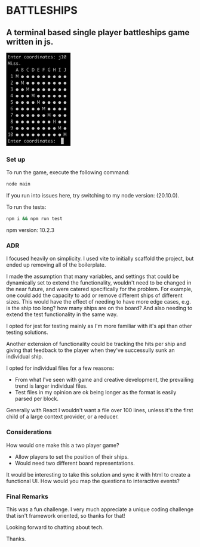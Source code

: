 # BATTLESHIPS

## A terminal based single player battleships game written in js.

<img src='./gameplay.png' style="height: 250px" />

### Set up

To run the game, execute the following command:

```bash
node main
```

If you run into issues here, try switching to my node version: (20.10.0).

To run the tests:

```bash
npm i && npm run test
```

npm version: 10.2.3

### ADR

I focused heavily on simplicity.
I used vite to initially scaffold the project, but ended up removing all of the boilerplate.

I made the assumption that many variables, and settings that could be dynamically set to extend the functionality, wouldn't need to be changed in the near future, and were catered specifically for the problem.
For example, one could add the capacity to add or remove different ships of different sizes. This would have the effect of needing to have more edge cases, e.g. is the ship too long? how many ships are on the board? And also needing to extend the test functionality in the same way.

I opted for jest for testing mainly as I'm more familiar with it's api than other testing solutions.

Another extension of functionality could be tracking the hits per ship and giving that feedback to the player when they've successully sunk an individual ship.

I opted for individual files for a few reasons:

-   From what I've seen with game and creative development, the prevailing trend is larger individual files.
-   Test files in my opinion are ok being longer as the format is easily parsed per block.

Generally with React I wouldn't want a file over 100 lines, unless it's the first child of a large context provider, or a reducer.

### Considerations

How would one make this a two player game?

-   Allow players to set the position of their ships.
-   Would need two different board representations.

It would be interesting to take this solution and sync it with html to create a functional UI.
How would you map the questions to interactive events?

### Final Remarks

This was a fun challenge. I very much appreciate a unique coding challenge that isn't framework oriented, so thanks for that!

Looking forward to chatting about tech.

Thanks.
